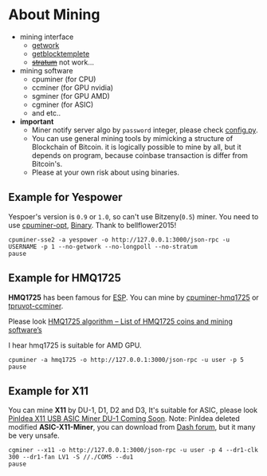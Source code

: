 About Mining
====
* mining interface
    * [getwork](https://en.bitcoin.it/wiki/Getwork)
    * [getblocktemplete](https://en.bitcoin.it/wiki/Getblocktemplate)
    * [~~stratum~~](https://en.bitcoin.it/wiki/Stratum_mining_protocol) not work...
* mining software
    * cpuminer (for CPU)
    * ccminer (for GPU nvidia)
    * sgminer (for GPU AMD)
    * cgminer (for ASIC)
    * and etc..
* **important**
    * Miner notify server algo by `password` integer, please check [config.py](/bc4py/config.py).
    * You can use general mining tools by mimicking a structure of Blockchain of Bitcoin.
    it is logically possible to mine by all, but it depends on program, because coinbase transaction is differ from Bitcoin's.
    * Please at your own risk about using binaries.

Example for Yespower
----
Yespoer's version is `0.9` or `1.0`, so can't use Bitzeny(`0.5`) miner. 
You need to use [cpuminer-opt](https://github.com/bellflower2015/cpuminer-opt),
[Binary](https://github.com/bellflower2015/cpuminer-opt/releases).
Thank to bellflower2015!

```commandline
cpuminer-sse2 -a yespower -o http://127.0.0.1:3000/json-rpc -u USERNAME -p 1 --no-getwork --no-longpoll --no-stratum
pause
```

Example for HMQ1725
----
**HMQ1725** has been famous for [ESP](https://github.com/CryptoCoderz/Espers).
You can mine by [cpuminer-hmq1725](https://github.com/CryptoCoderz/cpuminer-hmq1725) or
[tpruvot-ccminer](https://github.com/tpruvot/ccminer).

Please look [HMQ1725 algorithm – List of HMQ1725 coins and mining software’s](https://coinguides.org/hmq1725-algorithm-coins-miner/)

I hear hmq1725 is suitable for AMD GPU.
```commandline
cpuminer -a hmq1725 -o http://127.0.0.1:3000/json-rpc -u user -p 5
pause
```

Example for X11
----
You can mine **X11** by DU-1, D1, D2 and D3, It's suitable for ASIC,
please look [PinIdea X11 USB ASIC Miner DU-1 Coming Soon](https://cryptomining-blog.com/tag/x11-miner-du-1/).
Note: PinIdea deleted modified **ASIC-X11-Miner**,
you can download from [Dash forum](https://www.dash.org/forum/threads/pinidea-asic-x11-miner-du-1-usb-version-hashrate-9-mh-s-releasing-in-mid-may-2016.8624/page-6),
but it many be very unsafe.

```commandline
cgminer --x11 -o http://127.0.0.1:3000/json-rpc -u user -p 4 --dr1-clk 300 --dr1-fan LV1 -S //./COM5 --du1
pause
```
